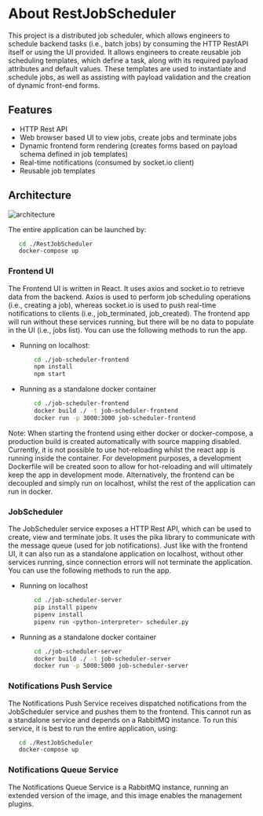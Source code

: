 # About RestJobScheduler

This project is a distributed job scheduler, which allows engineers to schedule backend tasks (i.e., batch jobs)
by consuming the HTTP RestAPI itself or using the UI provided. It allows engineers to create reusable job scheduling templates,
which define a task, along with its required payload attributes and default values. These templates are used to instantiate and
schedule jobs, as well as assisting with payload validation and the creation of dynamic front-end forms.

## Features
* HTTP Rest API
* Web browser based UI to view jobs, create jobs and terminate jobs
* Dynamic frontend form rendering (creates forms based on payload schema defined in job templates)
* Real-time notifications (consumed by socket.io client)
* Reusable job templates


## Architecture
![architecture](https://user-images.githubusercontent.com/32577906/225432070-efe31df8-8b78-4502-a371-a50a9bc57d5f.jpg)

The entire application can be launched by:
```bash
   cd ./RestJobScheduler
   docker-compose up
```

### Frontend UI
The Frontend UI is written in React. It uses axios and socket.io to retrieve data from the backend. Axios is used to perform job scheduling operations (i.e., creating a job), whereas socket.io is used to push real-time notifications to clients (i.e., job_terminated, job_created). The frontend app will run without these services running, but there will be no data to populate in the UI (i.e., jobs list). You can use the following methods to run the app.

* Running on localhost:
    ```bash
        cd ./job-scheduler-frontend
        npm install
        npm start
    ```
* Running as a standalone docker container
    ```bash
        cd ./job-scheduler-frontend
        docker build ./ -t job-scheduler-frontend
        docker run -p 3000:3000 job-scheduler-frontend
    ```
    
Note: When starting the frontend using either docker or docker-compose, a production build is created automatically with source mapping disabled. Currently, it is not possible to use hot-reloading whilst the react app is running inside the container. For development purposes, a development Dockerfile will be created soon to allow for hot-reloading and will ultimately keep the app in development mode. Alternatively, the frontend can be decoupled and simply run on localhost, whilst the rest of the application can run in docker.

### JobScheduler
The JobScheduler service exposes a HTTP Rest API, which can be used to create, view and terminate jobs. It uses the pika library to communicate with the message queue (used for job notifications). Just like with the frontend UI, it can also run as a standalone application on localhost, without other services running, since connection errors will not terminate the application. You can use the following methods to run the app.

* Running on localhost
    ```bash
        cd ./job-scheduler-server
        pip install pipenv
        pipenv install
        pipenv run <python-interpreter> scheduler.py
    ```
* Running as a standalone docker container
    ```bash
        cd ./job-scheduler-server
        docker build ./ -t job-scheduler-server
        docker run -p 5000:5000 job-scheduler-server
    ```
    
### Notifications Push Service
The Notifications Push Service receives dispatched notifications from the JobScheduler service and pushes them to the frontend. This cannot run as a standalone service and depends on a RabbitMQ instance. To run this service, it is best to run the entire application, using:

```bash
   cd ./RestJobScheduler
   docker-compose up
```

### Notifications Queue Service
The Notifications Queue Service is a RabbitMQ instance, running an extended version of the image, and this image enables the management plugins.
